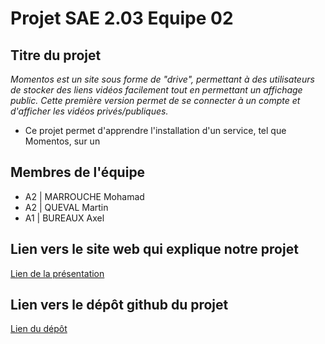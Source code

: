 # Projet SAE 2.03 Equipe 02


## Titre du projet

_Momentos est un site sous forme de "drive", permettant à des utilisateurs de stocker des liens vidéos facilement tout en permettant un affichage public. Cette première version permet de se connecter à un compte et d'afficher les vidéos privés/publiques._

- Ce projet permet d'apprendre l'installation d'un service, tel que Momentos, sur un


## Membres de l'équipe

- A2 | MARROUCHE Mohamad
- A2 | QUEVAL Martin
- A1 | BUREAUX Axel


## Lien vers le site web qui explique notre projet

[Lien de la présentation](https://pastequecarre.github.io/docker-sae203/)


## Lien vers le dépôt github du projet 

[Lien du dépôt](https://github.com/PastequeCarre/docker-sae203)
